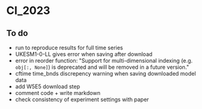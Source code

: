 # CI_2023

## To do
* run to reproduce results for full time series
* UKESM1-0-LL gives error when saving after download
* error in reorder function: "Support for multi-dimensional indexing (e.g. `obj[:, None]`) is deprecated and will be removed in a future version."
* cftime time_bnds discrepency warning when saving downloaded model data
* add W5E5 download step
* comment code + write markdown
* check consistency of experiment settings with paper
